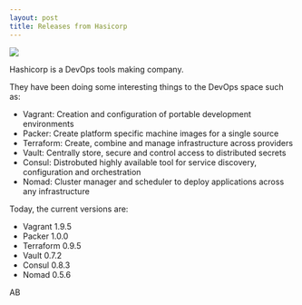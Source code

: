```yaml
---
layout: post
title: Releases from Hasicorp
---
```


![](https://cdn.shopify.com/s/files/1/1057/5054/t/1/assets/logo.png?991349473513323922)

Hashicorp is a DevOps tools making company.

They have been doing some interesting things to the DevOps space such as:

- Vagrant: Creation and configuration of portable development environments
- Packer: Create platform specific machine images for a single source
- Terraform: Create, combine and manage infrastructure across providers
- Vault: Centrally store, secure and control access to distributed secrets
- Consul: Distrobuted highly available tool for service discovery, configuration and orchestration
- Nomad: Cluster manager and scheduler to deploy applications across any infrastructure

Today, the current versions are:

- Vagrant 1.9.5
- Packer 1.0.0
- Terraform 0.9.5
- Vault 0.7.2
- Consul 0.8.3
- Nomad 0.5.6

AB

